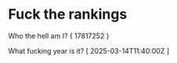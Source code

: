 # Fuck the rankings

Who the hell am I?
{ 17817252 }

What fucking year is it?
[ 2025-03-14T11:40:00Z ]
